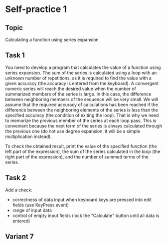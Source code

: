 # Self-practice 1

## Topic
Calculating a function using series expansion 

## Task 1
You need to develop a program that calculates the value of a function using series expansion. The sum of the series is calculated using a loop with an unknown number of repetitions, as it is required to find the value with a given accuracy (the accuracy is entered from the keyboard). A convergent numeric series will reach the desired value when the number of summarized members of the series is large. In this case, the difference between neighboring members of the sequence will be very small. We will assume that the required accuracy of calculations has been reached if the difference between the neighboring elements of the series is less than the specified accuracy (the condition of exiting the loop). That is why we need to memorize the previous member of the series at each loop pass. This is convenient because the next term of the series is always calculated through the previous one (do not use degree expansion, it will be a simple multiplication instead). 

To check the obtained result, print the value of the specified function (the left part of the expression), the sum of the series calculated in the loop (the right part of the expression), and the number of summed terms of the series. 

## Task 2 
Add a check: 
- correctness of data input when keyboard keys are pressed into edit fields (use KeyPress event)
- range of input data
- control of empty input fields (lock the "Calculate" button until all data is entered)

## Variant 7


